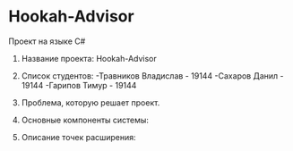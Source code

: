 # Hookah-Advisor
Проект на языке C#

1. Название проекта: Hookah-Advisor
2. Список студентов:
-Травников Владислав - 19144
-Сахаров Данил - 19144
-Гарипов Тимур - 19144
3. Проблема, которую решает проект.

4. Основные компоненты системы:

5. Описание точек расширения:
